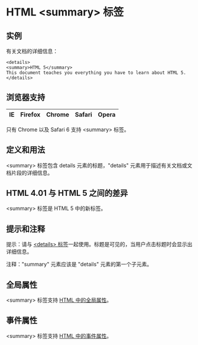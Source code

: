 # HTML &lt;summary&gt; 标签

## 实例

有关文档的详细信息：

```
<details>
<summary>HTML 5</summary>
This document teaches you everything you have to learn about HTML 5.
</details>

```



## 浏览器支持

| IE | Firefox | Chrome | Safari | Opera |
| --- | --- | --- | --- | --- |

只有 Chrome 以及 Safari 6 支持 &lt;summary&gt; 标签。

## 定义和用法

&lt;summary&gt; 标签包含 details 元素的标题，"details" 元素用于描述有关文档或文档片段的详细信息。

## HTML 4.01 与 HTML 5 之间的差异

&lt;summary&gt; 标签是 HTML 5 中的新标签。

## 提示和注释

提示：请与 [&lt;details&gt; 标签](/tags/tag_details.asp "HTML 5 &lt;details&gt; 标签")一起使用。标题是可见的，当用户点击标题时会显示出详细信息。

注释："summary" 元素应该是 "details" 元素的第一个子元素。

## 全局属性

&lt;summary&gt; 标签支持 [HTML 中的全局属性](/tags/html_ref_standardattributes.asp)。

## 事件属性

&lt;summary&gt; 标签支持 [HTML 中的事件属性](/tags/html_ref_eventattributes.asp)。

